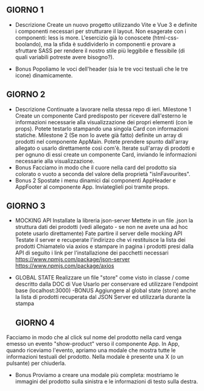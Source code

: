 ## GIORNO 1

- Descrizione
  Create un nuovo progetto utilizzando Vite e Vue 3 e definite i componenti necessari per strutturare il layout.
  Non esagerate con i componenti: less is more.
  L'esercizio già lo conoscete (html-css-boolando), ma la sfida è suddividerlo in componenti e provare a sfruttare SASS per rendere il nostro stile più leggibile e flessibile (di quali variabili potreste avere bisogno?).

- Bonus
  Popoliamo le voci dell'header (sia le tre voci testuali che le tre icone) dinamicamente.

## GIORNO 2

- Descrizione
  Continuate a lavorare nella stessa repo di ieri.
  Milestone 1
  Create un componente Card predisposto per ricevere dall'esterno le informazioni necessarie alla visualizzazione dei propri elementi (con le props).
  Potete testarlo stampando una singola Card con informazioni statiche.
  Milestone 2
  (Se non lo avete già fatto) definite un array di prodotti nel componente AppMain. Potete prendere spunto dall'array allegato o usarlo direttamente così com'è. Iterate sull'array di prodotti e per ognuno di essi create un componente Card, inviando le informazioni necessarie alla visualizzazione.
- Bonus
  Facciamo in modo che il cuore nella card del prodotto sia colorato o vuoto a seconda del valore della proprietà "isInFavourites".
- Bonus 2
  Spostate i menu dinamici dai componenti AppHeader e AppFooter al componente App. Inviateglieli poi tramite props.

## GIORNO 3

- MOCKING API
  Installate la libreria json-server
  Mettete in un file .json la struttura dati dei prodotti (vedi allegato - se non ne avete una ad hoc potete usarlo direttamente)
  Fate partire il server delle mocking API
  Testate il server e recuperate l'indirizzo che vi restituisce la lista dei prodotti
  Chiamatelo via axios e stampare in pagina i prodotti presi dalla API
  di seguito i link per l'installazione dei pacchetti necessari
  https://www.npmjs.com/package/json-server
  https://www.npmjs.com/package/axios
- GLOBAL STATE
  Realizzare un file "store" come visto in classe / come descritto dalla DOC di Vue
  Usarlo per conservare ed utilizzare l'endpoint base (localhost:3000)
  -BONUS
  Aggiungere al global state (store) anche la lista di prodotti recuperata dal JSON Server ed utilizzarla durante la stampa

  ## GIORNO 4

Facciamo in modo che al click sul nome del prodotto nella card venga emesso un evento "show-product" verso il componente App.
In App, quando riceviamo l'evento, apriamo una modale che mostra tutte le informazioni testuali del prodotto. Nella modale è presente una X (o un pulsante) per chiuderla.

- Bonus
  Proviamo a creare una modale più completa: mostriamo le immagini del prodotto sulla sinistra e le informazioni di testo sulla destra.
